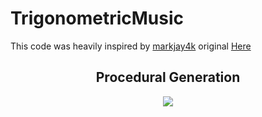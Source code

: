 # TrigonometricMusic

This code was heavily inspired by [markjay4k](https://github.com/markjay4k) original [Here](https://github.com/markjay4k/Audio-Spectrum-Analyzer-in-Python)

<h2 align="center">Procedural Generation</h2>
<p align="center" width="100%">
    <img src="https://github.com/BrandonPacewic/TrigonometricMusic/blob/master/images/terrain.gif">
</p>